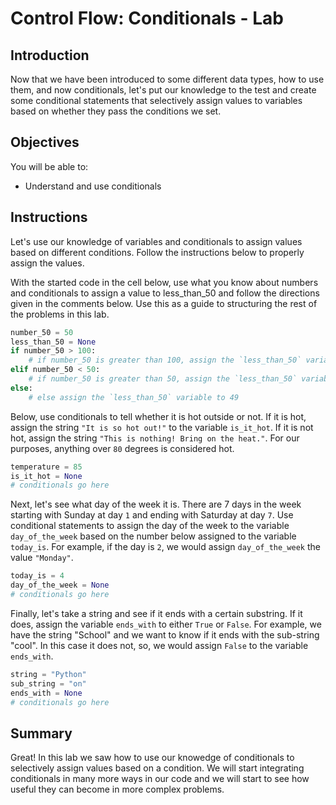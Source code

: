 
# Control Flow: Conditionals - Lab

## Introduction
Now that we have been introduced to some different data types, how to use them, and now conditionals, let's put our knowledge to the test and create some conditional statements that selectively assign values to variables based on whether they pass the conditions we set.

## Objectives
You will be able to:
* Understand and use conditionals

## Instructions

Let's use our knowledge of variables and conditionals to assign values based on different conditions. Follow the instructions below to properly assign the values.

With the started code in the cell below, use what you know about numbers and conditionals to assign a value to less_than_50 and follow the directions given in the comments below. Use this as a guide to structuring the rest of the problems in this lab.


```python
number_50 = 50
less_than_50 = None
if number_50 > 100:
    # if number_50 is greater than 100, assign the `less_than_50` variable to the number 100
elif number_50 < 50:
    # if number_50 is greater than 50, assign the `less_than_50` variable to the number 50
else:
    # else assign the `less_than_50` variable to 49
```

Below, use conditionals to tell whether it is hot outside or not. If it is hot, assign the string `"It is so hot out!"` to the variable `is_it_hot`. If it is not hot, assign the string `"This is nothing! Bring on the heat."`. For our purposes, anything over `80` degrees is considered hot.


```python
temperature = 85
is_it_hot = None
# conditionals go here
```

Next, let's see what day of the week it is. There are 7 days in the week starting with Sunday at day `1` and ending with Saturday at day `7`. Use conditional statements to assign the day of the week to the variable `day_of_the_week` based on the number below assigned to the variable `today_is`.
For example, if the day is `2`, we would assign `day_of_the_week` the value `"Monday"`.


```python
today_is = 4
day_of_the_week = None
# conditionals go here
```

Finally, let's take a string and see if it ends with a certain substring. If it does, assign the variable `ends_with` to either `True` or `False`. For example, we have the string "School" and we want to know if it ends with the sub-string "cool". In this case it does not, so, we would assign `False` to the variable `ends_with`. 


```python
string = "Python"
sub_string = "on"
ends_with = None
# conditionals go here
```

## Summary

Great! In this lab we saw how to use our knowedge of conditionals to selectively assign values based on a condition. We will start integrating conditionals in many more ways in our code and we will start to see how useful they can become in more complex problems.
